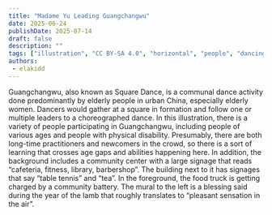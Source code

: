 ```yaml
---
title: "Madame Yu Leading Guangchangwu"
date: 2025-06-24
publishDate: 2025-07-14
draft: false
description: ""
tags: ["illustration", "CC BY-SA 4.0", "horizontal", "people", "dancing", "library", "2025-collab"]
authors:
 - elakidd
---
```


Guangchangwu, also known as Square Dance, is a communal dance activity done predominantly by elderly people in urban China, especially elderly women. Dancers would gather at a square in formation and follow one or multiple leaders to a choreographed dance. In this illustration, there is a variety of people participating in Guangchangwu, including people of various ages and people with physical disability. Presumably, there are both long-time practitioners and newcomers in the crowd, so there is a sort of learning that crosses age gaps and abilities happening here. In addition, the background includes a community center with a large signage that reads “cafeteria, fitness, library, barbershop”. The building next to it has signages that say “table tennis” and “tea”. In the foreground, the food truck is getting charged by a community battery. The mural to the left is a blessing said during the year of the lamb that roughly translates to “pleasant sensation in the air”. 